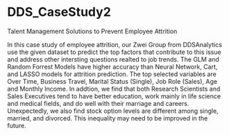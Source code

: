 # DDS_CaseStudy2
Talent Management Solutions to Prevent Employee Attrition

In this case study of employee attrition, our Zwei Group from DDSAnalytics use the given dataset to predict the top factors that contribute to this issue and address other intersting questions realted to job trends. The GLM and Random Forrest Models have higher accuracy than Neural Network, Cart, and LASSO models for attrition prediction. The top selected variables are Over Time, Business Travel, Marital Status (Single), Job Role (Sales), Age and Monthly Income. In addtion, we find that both Research Scientists and Sales Executives tend to have better education, work mainly in life science and medical fields, and do well with their marriage and careers. Unexpectedly, we also find stock option levels are different among single, married, and divorced. This inequality may need to be improved in the future.
